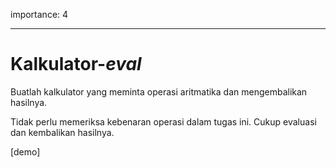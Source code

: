 importance: 4

---

# Kalkulator-_eval_

Buatlah kalkulator yang meminta operasi aritmatika dan mengembalikan hasilnya.

Tidak perlu memeriksa kebenaran operasi dalam tugas ini. Cukup evaluasi dan kembalikan hasilnya.

[demo]
